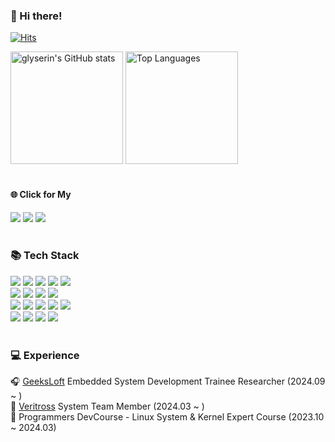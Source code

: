 ### 🐶 Hi there!
[![Hits](https://hits.seeyoufarm.com/api/count/incr/badge.svg?url=https%3A%2F%2Fgithub.com%2Fglyserin%2Fhit-counter&count_bg=%233195C0&title_bg=%2336393D&icon=github.svg&icon_color=%23E2E9ED&title=hits&edge_flat=false)](https://hits.seeyoufarm.com)

<!--
**glyserin/glyserin** is a ✨ _special_ ✨ repository because its `README.md` (this file) appears on your GitHub profile.

Here are some ideas to get you started:

- 🔭 I’m currently working on ...
- 🌱 I’m currently learning ...
- 👯 I’m looking to collaborate on ...
- 🤔 I’m looking for help with ...
- 💬 Ask me about ...
- 📫 How to reach me: ...
- 😄 Pronouns: ...
- ⚡ Fun fact: ...
-->

<div>
  <img height=180 src="https://github-readme-stats.vercel.app/api?username=glyserin&show_icons=true&theme=ayu-mirage" alt="glyserin's GitHub stats" />
  <img height=180 src="https://github-readme-stats.vercel.app/api/top-langs/?username=glyserin&langs_count=10&layout=compact&theme=ayu-mirage" alt="Top Languages" />
</div>
<br>

#### 🌐 Click for My
<a href="https://www.linkedin.com/in/serin-cheong-179513292/"><img src="https://img.shields.io/badge/LinkedIn-0A66C2?style=flat-square&logo=linkedin&logoColor=white&link=https://www.linkedin.com/in/serin-cheong-179513292/"/></a>
<a href="https://velog.io/@glyserin"><img src="https://img.shields.io/badge/Tech%20Blog-41b692?style=flat-square&logo=velog&logoColor=white&link=https://velog.io/@glyserin"/></a>
<a href="mailto:serin.cheong@gmail.com"><img src="https://img.shields.io/badge/Gmail-d14836?style=flat-square&logo=Gmail&logoColor=white&link=serin.cheong@gmail.com"/></a>
<br>
<br>

### 📚 Tech Stack
<div>
  <img src="https://img.shields.io/badge/C-5f5e5e?logo=C&logoColor=white"/>
  <img src="https://img.shields.io/badge/C++-00599C?logo=c%2B%2B&logoColor=white" />  
  <img src="https://img.shields.io/badge/Python-3766AB?logo=Python&logoColor=white"/>  
  <img src="https://img.shields.io/badge/Linux-FCC624?logo=Linux&logoColor=white"/>
  <img src="https://img.shields.io/badge/Raspberry Pi-A22846?logo=raspberrypi&logoColor=white"/>  
  <br>
  
  <img src="https://img.shields.io/badge/Ubuntu-E95420?logo=Ubuntu&logoColor=white"/>
  <img src="https://img.shields.io/badge/Vim-019733?logo=vim&logoColor=white"/>
  <img src="https://img.shields.io/badge/ARM Architecture-0091BD?logo=arm&logoColor=white"/>
  <img src="https://img.shields.io/badge/VMWare-607078?logo=vmware&logoColor=white"/>
  <br>

  <img src="https://img.shields.io/badge/Java-007396?logo=Java&logoColor=white"/>  
  <img src="https://img.shields.io/badge/Spring%20Boot-6DB33F?logo=Spring%20Boot&logoColor=white"/> 
  <img src="https://img.shields.io/badge/PostgreSQL-4169E1?logo=PostgreSQL&logoColor=white"/>  
  <img src="https://img.shields.io/badge/Xcode-147EFB?logo=xcode&logoColor=white"/>
  <img src="https://img.shields.io/badge/Swift-F05138?logo=swift&logoColor=white"/>
  <br>
  
  <img src="https://img.shields.io/badge/Docker-2496ED?logo=Docker&logoColor=white"/>
  <img src="https://img.shields.io/badge/Ansible-EE0000?logo=Ansible&logoColor=white"/>
  <img src="https://img.shields.io/badge/Prometheus-E6522C?logo=prometheus&logoColor=white"/>
  <img src="https://img.shields.io/badge/Grafana-F46800?logo=grafana&logoColor=white"/>
</div>
<br>


### 💻 Experience
🎧 [GeeksLoft](https://www.geeksloft.com/) Embedded System Development Trainee Researcher (2024.09 ~ )  
🦅 [Veritross](https://veritross.org/) System Team Member (2024.03 ~ )  
🐧 Programmers DevCourse - Linux System & Kernel Expert Course (2023.10 ~ 2024.03)  


